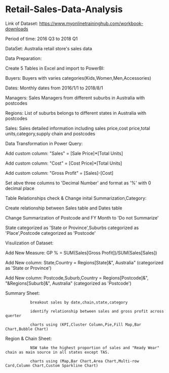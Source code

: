 # Retail-Sales-Data-Analysis

Link of Dataset: https://www.myonlinetraininghub.com/workbook-downloads

Period of time: 2016 Q3 to 2018 Q1

DataSet: Australia retail store's sales data

Data Preparation:

Create 5 Tables in Excel and import to PowerBI: 

Buyers: Buyers with varies categories(Kids,Women,Men,Accessories)

Dates: Monthly dates from 2016/1/1 to 2018/8/1

Managers: Sales Managers from different suburbs in Australia with postcodes

Regions: List of suburbs belongs to different states in Australia with postcodes

Sales: Sales detailed information including sales price,cost price,total units,category,supply chain and postcodes

Data Transformation in Power Query:

Add custom column: "Sales" = [Sale Price]*[Total Units]

Add custom column: "Cost" = [Cost Price]*[Total Units]

Add custom column: "Gross Profit" = [Sales]-[Cost]

Set abve three columns to 'Decimal Number' and format as '%' with 0 decimal place

Table Relationships check & Change inital Summarization,Category:

Create relationship between Sales table and Dates table

Change Summarization of Postcode and FY Month to 'Do not Summarize'

State categorized as 'State or Province',Suburbs categorized as 'Place',Postcode categorized as 'Postcode'

Visulization of Dataset:

Add New Measure: GP % = SUM(Sales[Gross Profit])/SUM(Sales[Sales])

Add New column: State,Country = Regions[State]&", Australia" (categorized as 'State or Province')

Add New column: Postcode,Suburb,Country = Regions[Postcode]&", "&Regions[Suburb]&", Australia" (categorized as 'Postcode')

Summary Sheet: 
               
               breakout sales by date,chain,state,category

               identify relationship between sales and gross profit across querter
               
               charts using (KPI,Cluster Column,Pie,Fill Map,Bar Chart,Bubble Chart)
               
Region & Chain Sheet: 
                      
               NSW take the highest proportion of sales and "Ready Wear" chain as main source in all states except TAS.

               charts using (Map,Bar Chart,Area Chart,Multi-row Card,Column Chart,Custom Sparkline Chart)
